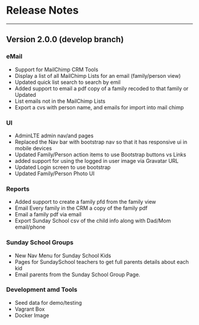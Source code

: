 # Release Notes

---
## Version 2.0.0 (develop branch)

### eMail

- Support for MailChimp CRM Tools
- Display a list of all MailChimp Lists for an email (family/person view)
- Updated quick list search to search by emil
- Added support to email a pdf copy of a family recoded to that family or Updated
- List emails not in the MailChimp Lists
- Export a cvs with person name, and emails for import into mail chimp

### UI

- AdminLTE admin nav/and pages 
- Replaced the Nav bar with bootstrap nav so that it has responsive ui in mobile devices
- Updated Family/Person action items to use Bootstrap buttons vs Links
- added support for using the logged in user image via Gravatar URL
- Updated Login screen to use bootstrap
- Updated Family/Person Photo UI

### Reports

- Added support to create a family pfd from the family view
- Email Every family in the CRM a copy of the family pdf
- Email a family pdf via email
- Export Sunday School csv of the child info along with Dad/Mom email/phone

### Sunday School Groups

- New Nav Menu for Sunday School Kids
- Pages for SundaySchool teachers to get full parents details about each kid
- Email parents from the Sunday School Group Page.

### Development amd Tools

- Seed data for demo/testing
- Vagrant Box
- Docker Image